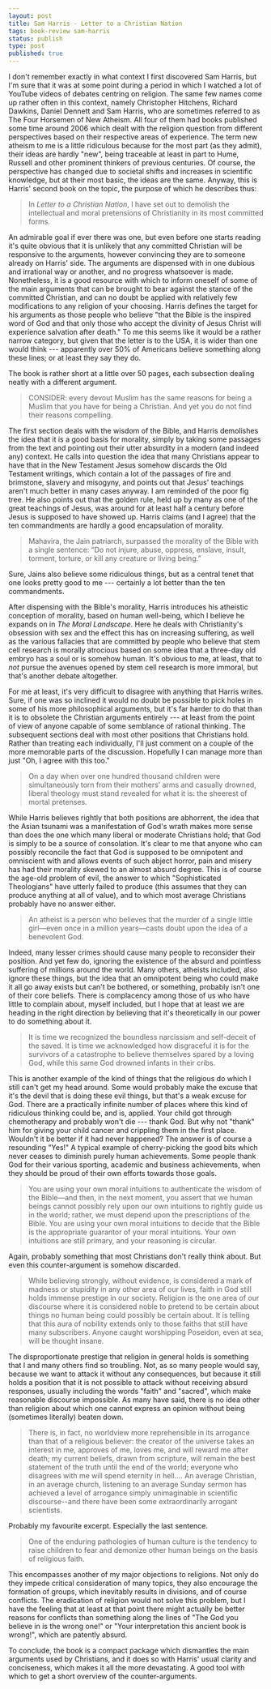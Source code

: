 ```yaml
---
layout: post
title: Sam Harris - Letter to a Christian Nation
tags: book-review sam-harris
status: publish
type: post
published: true
---
```


I don't remember exactly in what context I first discovered Sam Harris, but I'm sure that it was at some point during a period in which I watched a lot of YouTube videos of debates centring on religion. The same few names come up rather often in this context, namely Christopher Hitchens, Richard Dawkins, Daniel Dennett and Sam Harris, who are sometimes referred to as The Four Horsemen of New Atheism. All four of them had books published some time around 2006 which dealt with the religion question from different perspectives based on their respective areas of experience. The term new atheism to me is a little ridiculous because for the most part (as they admit), their ideas are hardly "new", being traceable at least in part to Hume, Russell and other prominent thinkers of previous centuries. Of course, the perspective has changed due to societal shifts and increases in scientific knowledge, but at their most basic, the ideas are the same. Anyway, this is Harris' second book on the topic, the purpose of which he describes thus:

> In *Letter to a Christian Nation*, I have set out to demolish the intellectual and moral pretensions of Christianity in its most committed forms.

An admirable goal if ever there was one, but even before one starts reading it's quite obvious that it is unlikely that any committed Christian will be responsive to the arguments, however convincing they are to someone already on Harris' side. The arguments are dispensed with in one dubious and irrational way or another, and no progress whatsoever is made. Nonetheless, it is a good resource with which to inform oneself of some of the main arguments that can be brought to bear against the stance of the committed Christian, and can no doubt be applied with relatively few modifications to any religion of your choosing. Harris defines the target for his arguments as those people who believe "that the Bible is the inspired word of God and that only those who accept the divinity of Jesus Christ will experience salvation after death." To me this seems like it would be a rather narrow category, but given that the letter is to the USA, it is wider than one would think --- apparently over 50% of Americans believe something along these lines; or at least they say they do.

The book is rather short at a little over 50 pages, each subsection dealing neatly with a different argument.

>CONSIDER: every devout Muslim has the same reasons for being a Muslim that you have for being a Christian. And yet you do not find their reasons compelling.

The first section deals with the wisdom of the Bible, and Harris demolishes the idea that it is a good basis for morality, simply by taking some passages from the text and pointing out their utter absurdity in a modern (and indeed any) context. He calls into question the idea that many Christians appear to have that in the New Testament Jesus somehow discards the Old Testament writings, which contain a lot of the passages of fire and brimstone, slavery and misogyny, and points out that Jesus' teachings aren't much better in many cases anyway. I am reminded of the poor fig tree. He also points out that the golden rule, held up by many as one of the great teachings of Jesus, was around for at least half a century before Jesus is supposed to have showed up. Harris claims (and I agree) that the ten commandments are hardly a good encapsulation of morality.

> Mahavira, the Jain patriarch, surpassed the morality of the Bible with a single sentence: “Do not injure, abuse, oppress, enslave, insult, torment, torture, or kill any creature or living being.”

Sure, Jains also believe some ridiculous things, but as a central tenet that one looks pretty good to me --- certainly a lot better than the ten commandments.

After dispensing with the Bible's morality, Harris introduces his atheistic conception of morality, based on human well-being, which I believe he expands on in *The Moral Landscape*. Here he deals with Christianity's obsession with sex and the effect this has on increasing suffering, as well as the various fallacies that are committed by people who believe that stem cell research is morally atrocious based on some idea that a three-day old embryo has a soul or is somehow human. It's obvious to me, at least, that to *not* pursue the avenues opened by stem cell research is more immoral, but that's another debate altogether.

For me at least, it's very difficult to disagree with anything that Harris writes. Sure, if one was so inclined it would no doubt be possible to pick holes in some of his more philosophical arguments, but it's far harder to do that than it is to obsolete the Christian arguments entirely --- at least from the point of view of anyone capable of some semblance of rational thinking. The subsequent sections deal with most other positions that Christians hold. Rather than treating each individually, I'll just comment on a couple of the more memorable parts of the discussion. Hopefully I can manage more than just "Oh, I agree with this too."

> On a day when over one hundred thousand children were simultaneously torn from their mothers’ arms and casually drowned, liberal theology must stand revealed for what it is: the sheerest of mortal pretenses.

While Harris believes rightly that both positions are abhorrent, the idea that the Asian tsunami was a manifestation of God's wrath makes more sense than does the one which many liberal or moderate Christians hold; that God is simply to be a source of consolation. It's clear to me that anyone who can possibly reconcile the fact that God is supposed to be omnipotent and omniscient with and allows events of such abject horror, pain and misery has had their morality skewed to an almost absurd degree. This is of course the age-old problem of evil, the answer to which "Sophisticated Theologians" have utterly failed to produce (this assumes that they can produce anything at all of value), and to which most average Christians probably have no answer either.

> An atheist is a person who believes that the murder of a single little girl—even once in a million years—casts doubt upon the idea of a benevolent God.

Indeed, many lesser crimes should cause many people to reconsider their position. And yet few do, ignoring the existence of the absurd and pointless suffering of millions around the world. Many others, atheists included, also ignore these things, but the idea that an omnipotent being who could make it all go away exists but can't be bothered, or something, probably isn't one of their core beliefs. There is complacency among those of us who have little to complain about, myself included, but I hope that at least we are heading in the right direction by believing that it's theoretically in our power to do something about it.

> It is time we recognized the boundless narcissism and self-deceit of the saved. It is time we acknowledged how disgraceful it is for the survivors of a catastrophe to believe themselves spared by a loving God, while this same God drowned infants in their cribs.

This is another example of the kind of things that the religious do which I still can't get my head around. Some would probably make the excuse that it's the devil that is doing these evil things, but that's a weak excuse for God. There are a practically infinite number of places where this kind of ridiculous thinking could be, and is, applied. Your child got through chemotherapy and probably won't die --- thank God. But why not "thank" him for giving your child cancer and crippling them in the first place. Wouldn't it be better if it had never happened? The answer is of course a resounding "Yes!" A typical example of cherry-picking the good bits which never ceases to diminish purely human achievements. Some people thank God for their various sporting, academic and business achievements, when they should be proud of their own efforts towards those goals.

> You are using your own moral intuitions to authenticate the wisdom of the Bible—and then, in the next moment, you assert that we human beings cannot possibly rely upon our own intuitions to rightly guide us in the world; rather, we must depend upon the prescriptions of the Bible. You are using your own moral intuitions to decide that the Bible is the appropriate guarantor of your moral intuitions. Your own intuitions are still primary, and your reasoning is circular.

Again, probably something that most Christians don't really think about. But even this counter-argument is somehow discarded.

>While believing strongly, without evidence, is considered a mark of madness or stupidity in any other area of our lives, faith in God still holds immense prestige in our society. Religion is the one area of our discourse where it is considered noble to pretend to be certain about things no human being could possibly be certain about. It is telling that this aura of nobility extends only to those faiths that still have many subscribers. Anyone caught worshipping Poseidon, even at sea, will be thought insane.

The disproportionate prestige that religion in general holds is something that I and many others find so troubling. Not, as so many people would say, because we want to attack it without any consequences, but because it still holds a position that it is not possible to attack without receiving absurd responses, usually including the words "faith" and "sacred", which make reasonable discourse impossible. As many have said, there is no idea other than religion about which one cannot express an opinion without being (sometimes literally) beaten down.

> There is, in fact, no worldview more reprehensible in its arrogance than that of a religious believer: the creator of the universe takes an interest in me, approves of me, loves me, and will reward me after death; my current beliefs, drawn from scripture, will remain the best statement of the truth until the end of the world; everyone who disagrees with me will spend eternity in hell.... An average Christian, in an average church, listening to an average Sunday sermon has achieved a level of arrogance simply unimaginable in scientific discourse--and there have been some extraordinarily arrogant scientists.

Probably my favourite excerpt. Especially the last sentence.

> One of the enduring pathologies of human culture is the tendency to raise children to fear and demonize other human beings on the basis of religious faith.

This encompasses another of my major objections to religions. Not only do they impede critical consideration of many topics, they also encourage the formation of groups, which inevitably results in divisions, and of course conflicts. The eradication of religion would not solve this problem, but I have the feeling that at least at that point there might actually be better reasons for conflicts than something along the lines of "The God you believe in is the wrong one!" or "Your interpretation this ancient book is wrong!", which are patently absurd.

To conclude, the book is a compact package which dismantles the main arguments used by Christians, and it does so with Harris' usual clarity and conciseness, which makes it all the more devastating. A good tool with which to get a short overview of the counter-arguments.
